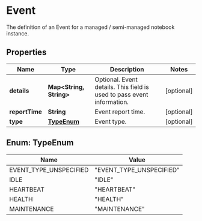 

# Event

The definition of an Event for a managed / semi-managed notebook instance.

## Properties

| Name | Type | Description | Notes |
|------------ | ------------- | ------------- | -------------|
|**details** | **Map&lt;String, String&gt;** | Optional. Event details. This field is used to pass event information. |  [optional] |
|**reportTime** | **String** | Event report time. |  [optional] |
|**type** | [**TypeEnum**](#TypeEnum) | Event type. |  [optional] |



## Enum: TypeEnum

| Name | Value |
|---- | -----|
| EVENT_TYPE_UNSPECIFIED | &quot;EVENT_TYPE_UNSPECIFIED&quot; |
| IDLE | &quot;IDLE&quot; |
| HEARTBEAT | &quot;HEARTBEAT&quot; |
| HEALTH | &quot;HEALTH&quot; |
| MAINTENANCE | &quot;MAINTENANCE&quot; |



